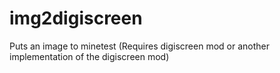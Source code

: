 # img2digiscreen
Puts an image to minetest (Requires digiscreen mod or another implementation of the digiscreen mod)
